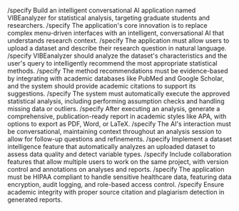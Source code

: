 /specify Build an intelligent conversational AI application named VIBEanalyzer for statistical analysis, targeting graduate students and researchers.
/specify The application's core innovation is to replace complex menu-driven interfaces with an intelligent, conversational AI that understands research context.
/specify The application must allow users to upload a dataset and describe their research question in natural language.
/specify VIBEanalyzer should analyze the dataset's characteristics and the user's query to intelligently recommend the most appropriate statistical methods.
/specify The method recommendations must be evidence-based by integrating with academic databases like PubMed and Google Scholar, and the system should provide academic citations to support its suggestions.
/specify The system must automatically execute the approved statistical analysis, including performing assumption checks and handling missing data or outliers.
/specify After executing an analysis, generate a comprehensive, publication-ready report in academic styles like APA, with options to export as PDF, Word, or LaTeX.
/specify The AI's interaction must be conversational, maintaining context throughout an analysis session to allow for follow-up questions and refinements.
/specify Implement a dataset intelligence feature that automatically analyzes an uploaded dataset to assess data quality and detect variable types.
/specify Include collaboration features that allow multiple users to work on the same project, with version control and annotations on analyses and reports.
/specify The application must be HIPAA compliant to handle sensitive healthcare data, featuring data encryption, audit logging, and role-based access control.
/specify Ensure academic integrity with proper source citation and plagiarism detection in generated reports.
